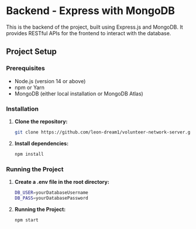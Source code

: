 # Backend - Express with MongoDB

This is the backend of the project, built using Express.js and MongoDB. It provides RESTful APIs for the frontend to interact with the database.

## Project Setup

### Prerequisites

- Node.js (version 14 or above)
- npm or Yarn
- MongoDB (either local installation or MongoDB Atlas)

### Installation

1. **Clone the repository:**

   ```bash
   git clone https://github.com/leon-dream1/volunteer-network-server.git

2. **Install dependencies:**
   ```bash
   npm install

### Running the Project

1. **Create a .env file in the root directory:**
   ```bash
   DB_USER=yourDatabaseUsername
   DB_PASS=yourDatabasePassword
2. **Running the Project:**
   ```bash
   npm start

